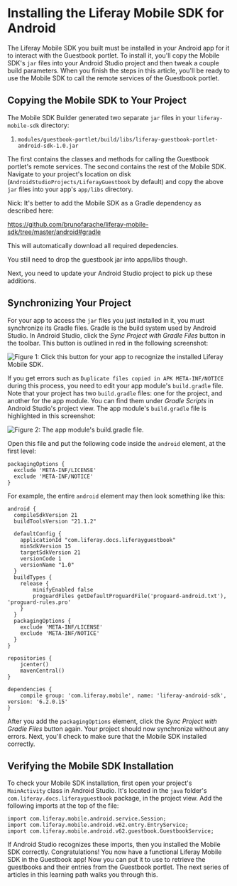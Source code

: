 # Installing the Liferay Mobile SDK for Android

The Liferay Mobile SDK you built must be installed in your Android app for it to 
interact with the Guestbook portlet. To install it, you'll copy the Mobile SDK's 
`jar` files into your Android Studio project and then tweak a couple build 
parameters. When you finish the steps in this article, you'll be ready to use 
the Mobile SDK to call the remote services of the Guestbook portlet. 

## Copying the Mobile SDK to Your Project

The Mobile SDK Builder generated two separate `jar` files in your 
`liferay-mobile-sdk` directory: 

1. `modules/guestbook-portlet/build/libs/liferay-guestbook-portlet-android-sdk-1.0.jar`

The first contains the classes and methods for calling the Guestbook portlet's 
remote services. The second contains the rest of the Mobile SDK. Navigate to 
your project's location on disk (`AndroidStudioProjects/LiferayGuestbook` by 
default) and copy the above `jar` files into your app's `app/libs` directory. 

Nick: It's better to add the Mobile SDK as a Gradle dependency as described here:

https://github.com/brunofarache/liferay-mobile-sdk/tree/master/android#gradle

This will automatically download all required depedencies.

You still need to drop the guestbook jar into apps/libs though.

Next, you need to update your Android Studio project to pick up these additions. 

## Synchronizing Your Project

For your app to access the `jar` files you just installed in it, you must 
synchronize its Gradle files. Gradle is the build system used by Android Studio. 
In Android Studio, click the *Sync Project with Gradle Files* button in the 
toolbar. This button is outlined in red in the following screenshot: 

![Figure 1: Click this button for your app to recognize the installed Liferay Mobile SDK.](../../images/android-gradle-sync.png)

If you get errors such as `Duplicate files copied in APK META-INF/NOTICE` during 
this process, you need to edit your app module's `build.gradle` file. Note that 
your project has two `build.gradle` files: one for the project, and another for 
the app module. You can find them under *Gradle Scripts* in Android Studio's 
project view. The app module's `build.gradle` file is highlighted in this 
screenshot:

![Figure 2: The app module's `build.gradle` file.](../../images/android-build-gradle-app-module.png)

Open this file and put the following code inside the `android` element, at the 
first level:

    packagingOptions {
      exclude 'META-INF/LICENSE'
      exclude 'META-INF/NOTICE'
    }
    
For example, the entire `android` element may then look something like this:

    android {
      compileSdkVersion 21
      buildToolsVersion "21.1.2"

      defaultConfig {
        applicationId "com.liferay.docs.liferayguestbook"
        minSdkVersion 15
        targetSdkVersion 21
        versionCode 1
        versionName "1.0"
      }
      buildTypes {
        release {
            minifyEnabled false
            proguardFiles getDefaultProguardFile('proguard-android.txt'), 'proguard-rules.pro'
        }
      }
      packagingOptions {
        exclude 'META-INF/LICENSE'
        exclude 'META-INF/NOTICE'
      }
    }
    
    repositories {
        jcenter()
        mavenCentral()
    }

    dependencies {
        compile group: 'com.liferay.mobile', name: 'liferay-android-sdk', version: '6.2.0.15'
    }

After you add the `packagingOptions` element, click the 
*Sync Project with Gradle Files* button again. Your project should now 
synchronize without any errors. Next, you'll check to make sure that the Mobile 
SDK installed correctly. 

## Verifying the Mobile SDK Installation

To check your Mobile SDK installation, first open your project's `MainActivity` 
class in Android Studio. It's located in the `java` folder's 
`com.liferay.docs.liferayguestbook` package, in the project view. Add the 
following imports at the top of the file:

    import com.liferay.mobile.android.service.Session;
    import com.liferay.mobile.android.v62.entry.EntryService;
    import com.liferay.mobile.android.v62.guestbook.GuestbookService;

If Android Studio recognizes these imports, then you installed the Mobile SDK 
correctly. Congratulations! You now have a functional Liferay Mobile SDK in the 
Guestbook app! Now you can put it to use to retrieve the guestbooks and their 
entries from the Guestbook portlet. The next series of articles in this learning 
path walks you through this. 
